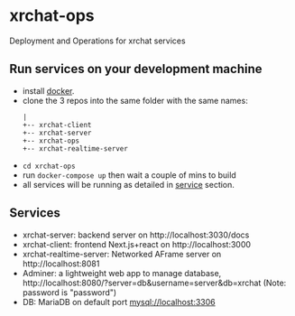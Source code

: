# xrchat-ops
Deployment and Operations for xrchat services

## Run services on your development machine

- install [docker](https://docs.docker.com/get-docker/).
- clone the 3 repos into the same folder with the same names:
    ```
    |
    +-- xrchat-client
    +-- xrchat-server
    +-- xrchat-ops
    +-- xrchat-realtime-server
    ```
- `cd xrchat-ops`
- run `docker-compose up` then wait a couple of mins to build
- all services will be running as detailed in [service](Services) section.

## Services

- xrchat-server: backend server on http://localhost:3030/docs
- xrchat-client: frontend Next.js+react on http://localhost:3000
- xrchat-realtime-server: Networked AFrame server on http://localhost:8081
- Adminer: a lightweight web app to manage database, http://localhost:8080/?server=db&username=server&db=xrchat  (Note: password is "password")
- DB: MariaDB on default port [mysql://localhost:3306]() 
